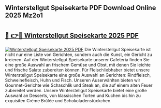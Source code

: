 ## Winterstellgut Speisekarte PDF Download Online 2025 Mz2o1

# <h2><a href="http://gc8z8o4.nevu.top/?p=Winterstellgut+Speisekarte">🔗 👉🔴 Winterstellgut Speisekarte 2025 PDF</a></h2>

[![Winterstellgut Speisekarte 2025 PDF](https://i.imgur.com/dBaPXMq.png)](http://gc8z8o4.nevu.top/?p=Winterstellgut+Speisekarte)
Die Winterstellgut Speisekarte ist nicht nur eine Liste von Gerichten, sondern auch die Kunst, ein Gericht zu kreieren. Auf der Winterstellgut Speisekarte unserer Cafeteria finden Sie eine große Auswahl an frischem Gemüse und Obst, mit denen Sie leichte und frische Salate zubereiten können. Für Fleischliebhaber bietet unsere Winterstellgut Speisekarte eine große Auswahl an Gerichten: Rindfleisch, Schweinefleisch, Huhn und Fisch. Unseren Auserwählten bieten wir Gourmet-Gerichte wie Schaschlik und Steak an, die auf einem alten Feuer zubereitet werden. Unsere Winterstellgut Speisekarte bietet eine große Auswahl an Desserts, von klassischen Torten und Kuchen bis hin zu exquisiten Crème Brûlée und Schokoladenstückchen.
